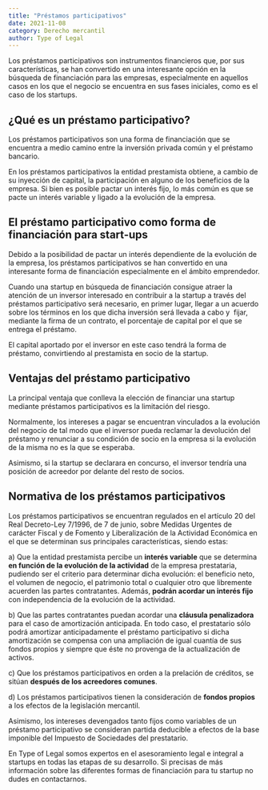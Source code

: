 ```yaml
---
title: "Préstamos participativos"
date: 2021-11-08
category: Derecho mercantil
author: Type of Legal
---
```


Los préstamos participativos son instrumentos financieros que, por sus características, se han convertido en una interesante opción en la búsqueda de financiación para las empresas, especialmente en aquellos casos en los que el negocio se encuentra en sus fases iniciales, como es el caso de los startups.

**¿Qué es un préstamo participativo?**
--------------------------------------

Los préstamos participativos son una forma de financiación que se encuentra a medio camino entre la inversión privada común y el préstamo bancario.

En los préstamos participativos la entidad prestamista obtiene, a cambio de su inyección de capital, la participación en alguno de los beneficios de la empresa. Si bien es posible pactar un interés fijo, lo más común es que se pacte un interés variable y ligado a la evolución de la empresa.

**El préstamo participativo como forma de financiación para start-ups**
-----------------------------------------------------------------------

Debido a la posibilidad de pactar un interés dependiente de la evolución de la empresa, los préstamos participativos se han convertido en una interesante forma de financiación especialmente en el ámbito emprendedor.

Cuando una startup en búsqueda de financiación consigue atraer la atención de un inversor interesado en contribuir a la startup a través del préstamos participativo será necesario, en primer lugar, llegar a un acuerdo sobre los términos en los que dicha inversión será llevada a cabo y  fijar, mediante la firma de un contrato, el porcentaje de capital por el que se entrega el préstamo.

El capital aportado por el inversor en este caso tendrá la forma de préstamo, convirtiendo al prestamista en socio de la startup.

**Ventajas del préstamo participativo**
---------------------------------------

La principal ventaja que conlleva la elección de financiar una startup mediante préstamos participativos es la limitación del riesgo.

Normalmente, los intereses a pagar se encuentran vinculados a la evolución del negocio de tal modo que el inversor pueda reclamar la devolución del préstamo y renunciar a su condición de socio en la empresa si la evolución de la misma no es la que se esperaba.

Asimismo, si la startup se declarara en concurso, el inversor tendría una posición de acreedor por delante del resto de socios.

**Normativa de los préstamos participativos**
---------------------------------------------

Los préstamos participativos se encuentran regulados en el artículo 20 del Real Decreto-Ley 7/1996, de 7 de junio, sobre Medidas Urgentes de carácter Fiscal y de Fomento y Liberalización de la Actividad Económica en el que se determinan sus principales características, siendo estas:

a) Que la entidad prestamista percibe un **interés variable** que se determina **en función de la evolución de la actividad** de la empresa prestataria, pudiendo ser el criterio para determinar dicha evolución: el beneficio neto, el volumen de negocio, el patrimonio total o cualquier otro que libremente acuerden las partes contratantes. Además, **podrán acordar un interés fijo** con independencia de la evolución de la actividad.

b) Que las partes contratantes puedan acordar una **cláusula penalizadora** para el caso de amortización anticipada. En todo caso, el prestatario sólo podrá amortizar anticipadamente el préstamo participativo si dicha amortización se compensa con una ampliación de igual cuantía de sus fondos propios y siempre que éste no provenga de la actualización de activos.

c) Que los préstamos participativos en orden a la prelación de créditos, se sitúan **después de los acreedores comunes**.

d) Los préstamos participativos tienen la consideración de **fondos propios** a los efectos de la legislación mercantil.

Asimismo, los intereses devengados tanto fijos como variables de un préstamo participativo se consideran partida deducible a efectos de la base imponible del Impuesto de Sociedades del prestatario.

En Type of Legal somos expertos en el asesoramiento legal e integral a startups en todas las etapas de su desarrollo. Si precisas de más información sobre las diferentes formas de financiación para tu startup no dudes en contactarnos.
